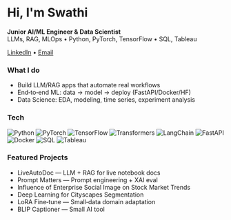 # Hi, I'm Swathi 
**Junior AI/ML Engineer & Data Scientist**  
LLMs, RAG, MLOps • Python, PyTorch, TensorFlow • SQL, Tableau

[LinkedIn](https://www.linkedin.com/in/swathi-sampath-kumar-467641285/) • [Email](mailto:swathisampath18@gmail.com)

### What I do
- Build LLM/RAG apps that automate real workflows
- End‑to‑end ML: data → model → deploy (FastAPI/Docker/HF)
- Data Science: EDA, modeling, time series, experiment analysis

### Tech
![Python](https://img.shields.io/badge/Python-3.10-blue)
![PyTorch](https://img.shields.io/badge/PyTorch-orange)
![TensorFlow](https://img.shields.io/badge/TensorFlow-yellow)
![Transformers](https://img.shields.io/badge/HuggingFace-Transformers-black)
![LangChain](https://img.shields.io/badge/LangChain-RAG-green)
![FastAPI](https://img.shields.io/badge/FastAPI-API-success)
![Docker](https://img.shields.io/badge/Docker-DevOps-informational)
![SQL](https://img.shields.io/badge/SQL-window%20functions-critical)
![Tableau](https://img.shields.io/badge/Tableau-Dashboards-blueviolet)

### Featured Projects
- LiveAutoDoc — LLM + RAG for live notebook docs
- Prompt Matters — Prompt engineering + XAI eval
- Influence of Enterprise Social Image on Stock Market Trends
- Deep Learning for Cityscapes Segmentation 
- LoRA Fine‑tune — Small‑data domain adaptation
- BLIP Captioner — Small AI tool
  
